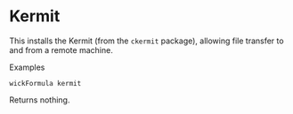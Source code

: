 Kermit
======

This installs the Kermit (from the `ckermit` package), allowing file transfer to and from a remote machine.

Examples

    wickFormula kermit

Returns nothing.



